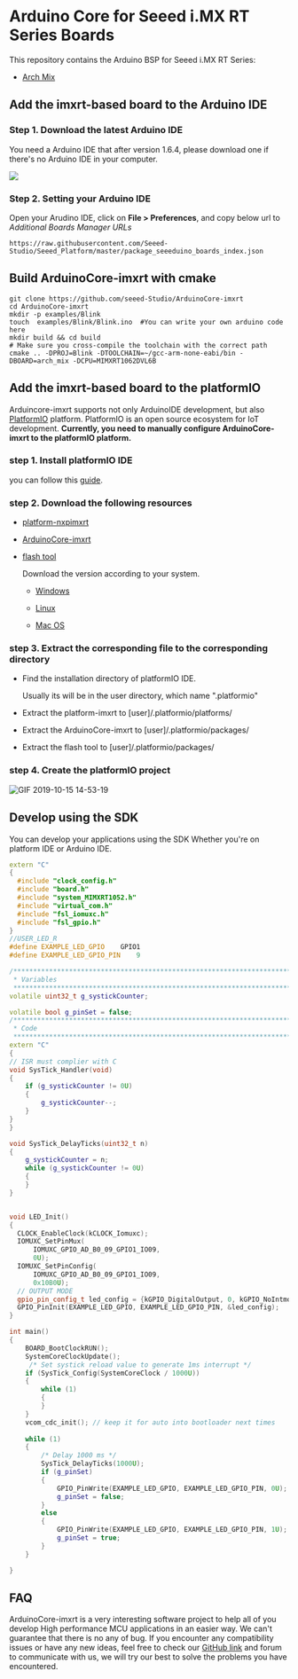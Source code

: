# Arduino Core for Seeed i.MX RT Series Boards

This repository contains the Arduino BSP for Seeed i.MX RT Series:
- [Arch Mix](https://www.seeedstudio.com/Arch-Mix-p-2901.html)
## Add the imxrt-based board to the Arduino IDE

### Step 1. Download the latest Arduino IDE

You need a Arduino IDE that after version 1.6.4, please download one if there's no Arduino IDE in your computer.

[![](https://raw.githubusercontent.com/SeeedDocument/Seeeduino_Stalker_V3_1/master/images/Download_IDE.png)](https://www.arduino.cc/en/Main/Software)

### Step 2. Setting your Arduino IDE

Open your Arudino IDE, click on **File > Preferences**, and copy below url to *Additional Boards Manager URLs*

```
https://raw.githubusercontent.com/Seeed-Studio/Seeed_Platform/master/package_seeeduino_boards_index.json
```

## Build ArduinoCore-imxrt with cmake

```
git clone https://github.com/seeed-Studio/ArduinoCore-imxrt 
cd ArduinoCore-imxrt 
mkdir -p examples/Blink
touch  examples/Blink/Blink.ino  #You can write your own arduino code here
mkdir build && cd build
# Make sure you cross-compile the toolchain with the correct path
cmake .. -DPROJ=Blink -DTOOLCHAIN=~/gcc-arm-none-eabi/bin -DBOARD=arch_mix -DCPU=MIMXRT1062DVL6B
```
## Add the imxrt-based board to the platformIO

Arduincore-imxrt supports not only ArduinoIDE development, but also  [PlatformIO](https://platformio.org/) platform. PlatformIO is an open source ecosystem for IoT development. **Currently, you need to manually configure ArduinoCore-imxrt to the platformIO platform.**

### step 1. Install platformIO  IDE 

you can follow this [guide](https://docs.platformio.org/en/latest/ide/pioide.html).

### step 2. Download the following resources

- [platform-nxpimxrt](https://github.com/Seeed-Studio/platform-nxpimxrt)

- [ArduinoCore-imxrt](https://github.com/Seeed-Studio/ArduinoCore-imxrt)

- [flash tool](https://github.com/Seeed-Studio/BOSSA)

  Download the version according to your system.

  - [Windows](https://github.com/Seeed-Studio/BOSSA/releases/download/1.9.1-seeeduino/bossac-1.9.1-seeeduino-windows.tar.bz2)
  - [Linux](https://github.com/Seeed-Studio/BOSSA/releases/download/1.9.1-seeeduino/bossac-1.9.1-seeeduino-linux.tar.gz)

  - [Mac OS](https://github.com/Seeed-Studio/BOSSA/releases/download/1.9.1-seeeduino/bossac-1.9.1-seeeduino-drawin.tar.gz)

### step 3. Extract the corresponding file to the corresponding directory

- Find the installation directory of platformIO IDE. 

  Usually its will be in the user directory, which name  ".platformio"

- Extract the platform-imxrt  to [user]/.platformio/platforms/
- Extract  the ArduinoCore-imxrt to [user]/.platformio/packages/
- Extract  the flash tool to [user]/.platformio/packages/

### step 4. Create the platformIO project

![GIF 2019-10-15 14-53-19](https://github.com/Seeed-Studio/ArduinoCore-imxrt/blob/master/extras/images/GIF%202019-10-15%2014-53-19.gif?raw=true)

## Develop using the **SDK**

You can develop your applications using the SDK Whether you're on platform IDE or Arduino IDE.

```c++
extern "C"
{
  #include "clock_config.h"
  #include "board.h"
  #include "system_MIMXRT1052.h"
  #include "virtual_com.h"
  #include "fsl_iomuxc.h"
  #include "fsl_gpio.h"
}
//USER_LED_R
#define EXAMPLE_LED_GPIO    GPIO1
#define EXAMPLE_LED_GPIO_PIN    9

/*******************************************************************************
 * Variables
 ******************************************************************************/
volatile uint32_t g_systickCounter;

volatile bool g_pinSet = false;
/*******************************************************************************
 * Code
 ******************************************************************************/
extern "C"
{
// ISR must complier with C
void SysTick_Handler(void)
{
    if (g_systickCounter != 0U)
    {
        g_systickCounter--;
    }
}
}

void SysTick_DelayTicks(uint32_t n)
{
    g_systickCounter = n;
    while (g_systickCounter != 0U)
    {
    }
}


void LED_Init()
{
  CLOCK_EnableClock(kCLOCK_Iomuxc);       
  IOMUXC_SetPinMux(
      IOMUXC_GPIO_AD_B0_09_GPIO1_IO09,        
      0U);                                   
  IOMUXC_SetPinConfig(
      IOMUXC_GPIO_AD_B0_09_GPIO1_IO09,      
      0x10B0U);     
  // OUTPUT MODE
  gpio_pin_config_t led_config = {kGPIO_DigitalOutput, 0, kGPIO_NoIntmode};
  GPIO_PinInit(EXAMPLE_LED_GPIO, EXAMPLE_LED_GPIO_PIN, &led_config);                         
}

int main()
{
    BOARD_BootClockRUN();
    SystemCoreClockUpdate();
     /* Set systick reload value to generate 1ms interrupt */
    if (SysTick_Config(SystemCoreClock / 1000U))
    {
        while (1)
        {
        }
    }
    vcom_cdc_init(); // keep it for auto into bootloader next times
    
    while (1)
    {
        /* Delay 1000 ms */
        SysTick_DelayTicks(1000U);
        if (g_pinSet)
        {
            GPIO_PinWrite(EXAMPLE_LED_GPIO, EXAMPLE_LED_GPIO_PIN, 0U);
            g_pinSet = false;
        }
        else
        {
            GPIO_PinWrite(EXAMPLE_LED_GPIO, EXAMPLE_LED_GPIO_PIN, 1U);
            g_pinSet = true;    
        }
    }

}
```

## FAQ
ArduinoCore-imxrt is a very interesting software project to help all of you develop High performance MCU applications in an easier way. We can't guarantee that there is no any of bug.  If you encounter any compatibility issues or have any new ideas, feel free to check our [GitHub link](https://github.com/Seeed-Studio/ArduinoCore-imxrt/issues) and forum to communicate with us, we will try our best to solve the problems you have encountered. 